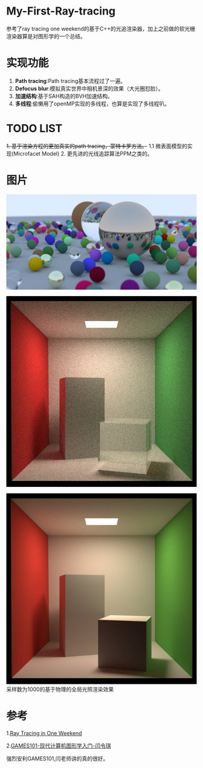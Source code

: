 # My-First-Ray-tracing
参考了ray tracing one weekend的基于C++的光追渲染器，加上之前做的软光栅渲染器算是对图形学的一个总结。

# 实现功能
 1. **Path tracing**:Path tracing基本流程过了一遍。
 2. **Defocus blur**:模拟真实世界中相机景深的效果（大光圈怼脸）。
 3. **加速结构**:基于SAH构造的BVH加速结构。
 4. **多线程**:偷懒用了openMP实现的多线程，也算是实现了多线程叭。
 
# TODO LIST
 ~~1. 基于渲染方程的更加真实的path tracing，蒙特卡罗方法。~~
 1.1 微表面模型的实现(Microfacet Model)
 2. 更先进的光线追踪算法PPM之类的。

# 图片
  ![Balls](https://github.com/lhyakn/My-First-Ray-tracing/blob/master/bin/Release/Balls.png) 
  
  ![Cornell Box](https://github.com/lhyakn/My-First-Ray-tracing/blob/master/bin/Release/glass_box.png)
  
  ![Cornell Box PBR](https://github.com/lhyakn/My-First-Ray-tracing/blob/master/bin/Release/Cornell_box.png)
  采样数为1000的基于物理的全局光照渲染效果
  
# 参考
 1.[Ray Tracing in One Weekend](https://raytracing.github.io/) 
 
 2.[GAMES101-现代计算机图形学入门-闫令琪](https://www.bilibili.com/video/BV1X7411F744?p=22)
 
强烈安利GAMES101,闫老师讲的真的很好。
